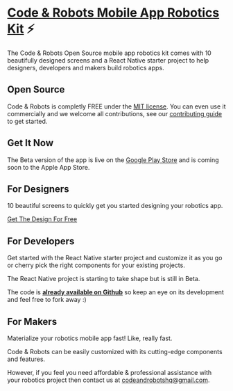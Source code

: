 # [Code & Robots Mobile App Robotics Kit](http://codeandrobots.com) ⚡

The Code & Robots Open Source mobile app robotics kit comes with 10 beautifully designed screens and a React Native starter project to help designers, developers and makers build robotics apps.

## Open Source

Code & Robots is completly FREE under the [MIT license](LICENSE). You can even use it commercially and we welcome all contributions, see our [contributing guide](https://github.com/codeandrobots/codeandrobots-app/blob/master/CONTRIBUTING.md) to get started.

## Get It Now

The Beta version of the app is live on the [Google Play Store](https://play.google.com/store/apps/details?id=com.codeandrobots.beta&ah=fmxnGH-WXpRTFOPNCggRzlARIIk) and is coming soon to the Apple App Store.

## For Designers

10 beautiful screens to quickly get you started designing your robotics app.

[Get The Design For Free](https://www.figma.com/file/glet2oR8FeFN12Y60CxeSOPi/Code-and-Robots/duplicate)

## For Developers

Get started with the React Native starter project and customize it as you go or cherry pick the right components for your existing projects.

The React Native project is starting to take shape but is still in Beta.

The code is **[already available on Github](https://github.com/codeandrobots/codeandrobots-app)** so keep an eye on its development and feel free to fork away :)

## For Makers

Materialize your robotics mobile app fast! Like, really fast.

Code & Robots can be easily customized with its cutting-edge components and features.

However, if you feel you need affordable & professional assistance with your robotics project then contact us at [codeandrobotshq@gmail.com](mailto:codeandrobotshq@gmail.com).
